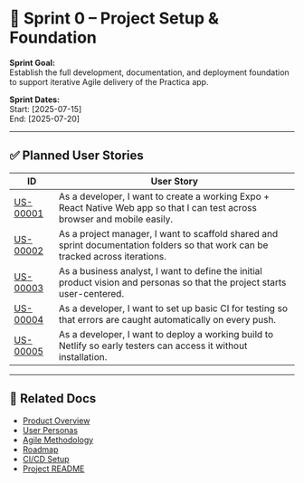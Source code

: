 # 🧱 Sprint 0 – Project Setup & Foundation

**Sprint Goal:**  
Establish the full development, documentation, and deployment foundation to support iterative Agile delivery of the Practica app.

**Sprint Dates:**  
Start: [2025-07-15]  
End: [2025-07-20]

---

## ✅ Planned User Stories

| ID | User Story |
|----|------------|
| [US-00001](../../shared/user-stories/US-00001.md) | As a developer, I want to create a working Expo + React Native Web app so that I can test across browser and mobile easily. |
| [US-00002](../../shared/user-stories/US-00002.md) | As a project manager, I want to scaffold shared and sprint documentation folders so that work can be tracked across iterations. |
| [US-00003](../../shared/user-stories/US-00003.md) | As a business analyst, I want to define the initial product vision and personas so that the project starts user-centered. |
| [US-00004](../../shared/user-stories/US-00004.md) | As a developer, I want to set up basic CI for testing so that errors are caught automatically on every push. |
| [US-00005](../../shared/user-stories/US-00005.md) | As a developer, I want to deploy a working build to Netlify so early testers can access it without installation. |

---

## 🔗 Related Docs

- [Product Overview](../../shared/product-overview.md)
- [User Personas](../../shared/user-personas.md)
- [Agile Methodology](../../shared/agile-methodology.md)
- [Roadmap](../../shared/roadmap.md)
- [CI/CD Setup](../../shared/ci-cd.md)
- [Project README](../../../README.md)